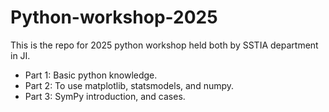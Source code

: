 # Python-workshop-2025

This is the repo for 2025 python workshop held both by SSTIA department in JI.

- Part 1: Basic python knowledge.
- Part 2: To use matplotlib, statsmodels, and numpy.
- Part 3: SymPy introduction, and cases.
